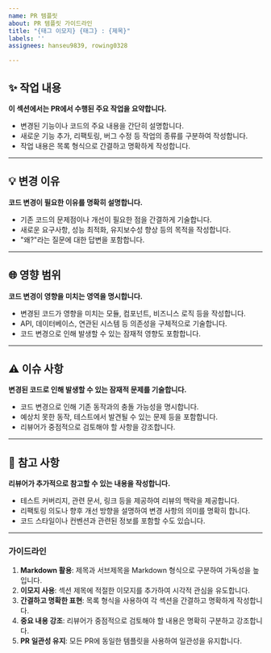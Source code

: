 ```yaml
---
name: PR 템플릿
about: PR 템플릿 가이드라인
title: "{태그 이모지} {태그} : {제목}"
labels: ''
assignees: hanseu9839, rowing0328

---
```


## ✨ 작업 내용
**이 섹션에서는 PR에서 수행된 주요 작업을 요약합니다.**
- 변경된 기능이나 코드의 주요 내용을 간단히 설명합니다.
- 새로운 기능 추가, 리팩토링, 버그 수정 등 작업의 종류를 구분하여 작성합니다.
- 작업 내용은 목록 형식으로 간결하고 명확하게 작성합니다.

---

## 💡 변경 이유
**코드 변경이 필요한 이유를 명확히 설명합니다.**
- 기존 코드의 문제점이나 개선이 필요한 점을 간결하게 기술합니다.
- 새로운 요구사항, 성능 최적화, 유지보수성 향상 등의 목적을 작성합니다.
- "왜?"라는 질문에 대한 답변을 포함합니다.

---

## 🌐 영향 범위
**코드 변경이 영향을 미치는 영역을 명시합니다.**
- 변경된 코드가 영향을 미치는 모듈, 컴포넌트, 비즈니스 로직 등을 작성합니다.
- API, 데이터베이스, 연관된 시스템 등 의존성을 구체적으로 기술합니다.
- 코드 변경으로 인해 발생할 수 있는 잠재적 영향도 포함합니다.

---

## ⚠️ 이슈 사항
**변경된 코드로 인해 발생할 수 있는 잠재적 문제를 기술합니다.**
- 코드 변경으로 인해 기존 동작과의 충돌 가능성을 명시합니다.
- 예상치 못한 동작, 테스트에서 발견될 수 있는 문제 등을 포함합니다.
- 리뷰어가 중점적으로 검토해야 할 사항을 강조합니다.

---

## 📌 참고 사항
**리뷰어가 추가적으로 참고할 수 있는 내용을 작성합니다.**
- 테스트 커버리지, 관련 문서, 링크 등을 제공하여 리뷰의 맥락을 제공합니다.
- 리팩토링 의도나 향후 개선 방향을 설명하여 변경 사항의 의미를 명확히 합니다.
- 코드 스타일이나 컨벤션과 관련된 정보를 포함할 수도 있습니다.

---

### 가이드라인
1. **Markdown 활용**: 제목과 서브제목을 Markdown 형식으로 구분하여 가독성을 높입니다.
2. **이모지 사용**: 섹션 제목에 적절한 이모지를 추가하여 시각적 관심을 유도합니다.
3. **간결하고 명확한 표현**: 목록 형식을 사용하여 각 섹션을 간결하고 명확하게 작성합니다.
4. **중요 내용 강조**: 리뷰어가 중점적으로 검토해야 할 내용은 명확히 구분하고 강조합니다.
5. **PR 일관성 유지**: 모든 PR에 동일한 템플릿을 사용하여 일관성을 유지합니다.
